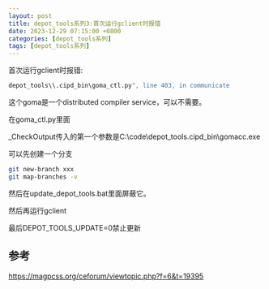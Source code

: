 ```yaml
---
layout: post
title: depot_tools系列3:首次运行gclient时报错
date: 2023-12-29 07:15:00 +0800
categories: [depot_tools系列]
tags: [depot_tools系列]
---
```

首次运行gclient时报错:

```bash
depot_tools\\.cipd_bin\goma_ctl.py", line 403, in communicate
```

这个goma是一个distributed compiler service，可以不需要。

在goma_ctl.py里面

_CheckOutput传入的第一个参数是C:\code\depot_tools\.cipd_bin\gomacc.exe

可以先创建一个分支

```bash
git new-branch xxx 
git map-branches -v
```

然后在update_depot_tools.bat里面屏蔽它。

然后再运行gclient

最后DEPOT_TOOLS_UPDATE=0禁止更新

## 参考
<https://magpcss.org/ceforum/viewtopic.php?f=6&t=19395>